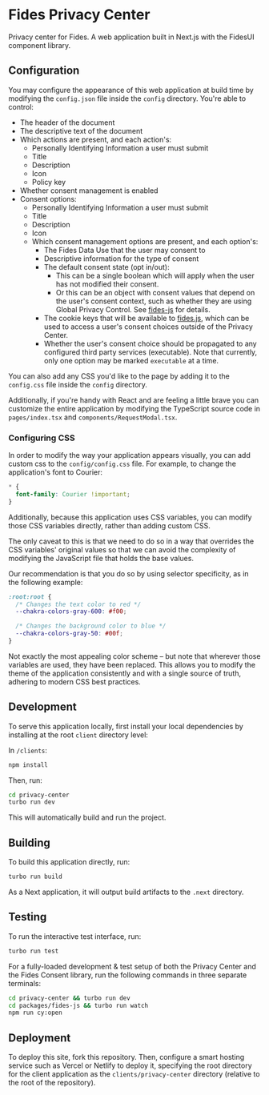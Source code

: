 # Fides Privacy Center

Privacy center for Fides. A web application built in Next.js with the FidesUI component library.

## Configuration

You may configure the appearance of this web application at build time by modifying the `config.json` file inside the `config` directory. You're able to control:

- The header of the document
- The descriptive text of the document
- Which actions are present, and each action's:
  - Personally Identifying Information a user must submit
  - Title
  - Description
  - Icon
  - Policy key
- Whether consent management is enabled
- Consent options:
  - Personally Identifying Information a user must submit
  - Title
  - Description
  - Icon
  - Which consent management options are present, and each option's:
    - The Fides Data Use that the user may consent to
    - Descriptive information for the type of consent
    - The default consent state (opt in/out):
      - This can be a single boolean which will apply when the user has not modified their consent.
      - Or this can be an object with consent values that depend on the user's consent context, such as whether they are using Global Privacy Control. See [fides-js](../packages/fides-js/README.md#consent-context) for details.
    - The cookie keys that will be available to
      [fides.js](../packages/fides-js/README.md), which can be used to access a user's consent choices outside of the Privacy Center.
    - Whether the user's consent choice should be propagated to any configured third party services (executable). Note that currently, only one option may be marked `executable` at a time.

You can also add any CSS you'd like to the page by adding it to the `config.css` file inside the `config` directory.

Additionally, if you're handy with React and are feeling a little brave you can customize the entire application by modifying the TypeScript source code in `pages/index.tsx` and `components/RequestModal.tsx`.

### Configuring CSS

In order to modify the way your application appears visually, you can add custom css to the `config/config.css` file. For example, to change the application's font to Courier:

```css
* {
  font-family: Courier !important;
}
```

Additionally, because this application uses CSS variables, you can modify those CSS variables directly, rather than adding custom CSS.

The only caveat to this is that we need to do so in a way that overrides the CSS variables' original values so that we can avoid the complexity of modifying the JavaScript file that holds the base values.

Our recommendation is that you do so by using selector specificity, as in the following example:

```css
:root:root {
  /* Changes the text color to red */
  --chakra-colors-gray-600: #f00;

  /* Changes the background color to blue */
  --chakra-colors-gray-50: #00f;
}
```

Not exactly the most appealing color scheme – but note that wherever those variables are used, they have been replaced. This allows you to modify the theme of the application consistently and with a single source of truth, adhering to modern CSS best practices.

## Development

To serve this application locally, first install your local dependencies by installing at the root `client` directory level:

In `/clients`:

```bash
npm install
```

Then, run:

```bash
cd privacy-center
turbo run dev
```

This will automatically build and run the project.

## Building

To build this application directly, run:

```bash
turbo run build
```

As a Next application, it will output build artifacts to the `.next` directory.

## Testing

To run the interactive test interface, run:

```bash
turbo run test
```

For a fully-loaded development & test setup of both the Privacy Center and the
Fides Consent library, run the following commands in three separate terminals:

[//]: # "fixme- turbo doesn't work right now in privacy center"

```bash
cd privacy-center && turbo run dev
cd packages/fides-js && turbo run watch
npm run cy:open
```

## Deployment

To deploy this site, fork this repository. Then, configure a smart hosting service such as Vercel or Netlify to deploy it, specifying the root directory for the client application as the `clients/privacy-center` directory (relative to the root of the repository).
